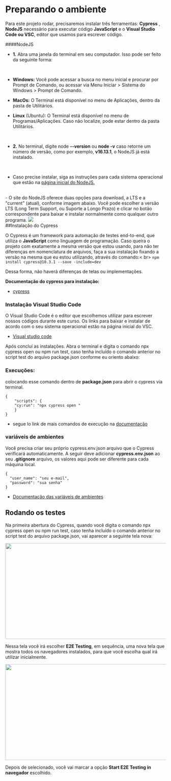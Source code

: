 # Preparando o ambiente

 Para este projeto rodar, precisaremos instalar três ferramentas: __Cypress__ , __NodeJS__ necessário para executar código __JavaScript__ e o __Visual Studio Code ou VSC__, editor que usamos para escrever código.
<br>

####NodeJS

- **1.** Abra uma janela do terminal em seu computador. Isso pode ser feito da seguinte forma:
<br>

-  __Windows:__ Você pode acessar a busca no menu inicial e procurar por Prompt de Comando, ou acessar via Menu Iniciar > Sistema do Windows > Prompt de Comando.

- __MacOs:__ O Terminal está disponível no menu de Aplicações, dentro da pasta de Utilitários.

- __Linux__ (Ubuntu): O Terminal está disponível no menu de Programas/Aplicações. Caso não localize, pode estar dentro da pasta Utilitários.
<br>

- **2.** No terminal, digite node **--version** ou **node -v**  caso retorne um número de versão, como por exemplo, **v16.13.1**, o NodeJS já está instalado.
<br>

- Caso precise instalar, siga as instruções para cada sistema operacional que estão na <a href="https://nodejs.org/pt-br/">página inicial do NodeJS.</a></p>
<br> 
- O site do NodeJS oferece duas opções para download, a LTS e a "current" (atual), conforme imagem abaixo. Você pode escolher a versão LTS (Long Term Support, ou Suporte a Longo Prazo) e clicar no botão correspondente para baixar e instalar normalmente como qualquer outro programa.
<img src="https://user-images.githubusercontent.com/98066667/193942963-a61b7b8e-1734-40b1-ad6c-d89ecc2e3c34.png">
<br>
##Instalação do Cypress

O Cypress é um framework para automação de testes end-to-end, que utiliza o __JavaScript__ como linguagem de programação. Caso queira o  projeto com exatamente a mesma versão que estou usando, para não ter diferenças em nomenclatura de arquivos, faça a sua instalação fixando a versão na mesma que eu estou utilizando, através do comando:<
br>
````npm install cypress@10.3.1 --save -include=dev ````

Dessa forma, não haverá diferenças de telas ou implementações.

**Documentação do cypress para instalação:**
- [cypress](https://www.cypress.io/)

### Instalação Visual Studio Code

O Visual Studio Code é o editor que escolhemos utilizar para escrever nossos códigos durante este curso. Os links para baixar e instalar de acordo com o seu sistema operacional estão na página inicial do VSC.

- [Visual studio code](https://code.visualstudio.com/)

Após concluí as instalações. Abra o terminal e  digita o comando npx cypress open ou npm run test, caso tenha incluído o comando anterior no script test do arquivo package.json conforme eu oriento abaixo:



### Execuções:
colocando esse comando dentro de **package.json** para abrir o cypress via terminal.
```
{
    "scripts": {
    "cy:run": "npx cypress open "
    }
} 
```
- segue lo link de mais comandos de execução na [documentação](https://docs.cypress.io/guides/guides/command-line#How-to-run-commands) 

### variáveis de ambientes

Você precisa criar seu próprio cypress.env.json arquivo que o Cypress verificará automaticamente. A seguir deve adicionar **cypress.env.json** ao seu **.gitignore** arquivo, os valores aqui pode ser diferente para cada máquina local.

```
{
  "user_name": "seu e-mail",
  "password": "sua senha"
}
```
 

- [Documentação das variáveis de ambientes](https://docs.cypress.io/guides/references/configuration#Configuration-File)

## Rodando os testes

Na primeira abertura do Cypress, quando você digita o comando npx cypress open ou npm run test, caso tenha incluído o comando anterior no script test do arquivo package.json, vai aparecer a seguinte tela nova:

<img src="https://cdn1.gnarususercontent.com.br/1/40407/642de4e3-8e2c-4707-b480-d5692263c27e.png" style="width:900px;height:300px" >

Nessa tela você irá escolher **E2E Testing**, em sequência, uma nova tela que mostra todos os navegadores instalados, para que você escolha qual irá utilizar inicialmente.

<img src="https://cdn1.gnarususercontent.com.br/1/40407/ed906de9-810e-4e0c-8eda-5ee91b4a806f.png" style="width:900px;height:300px" >

Depois de selecionado, você vai marcar a opção **Start E2E Testing in navegador** escolhido.


























